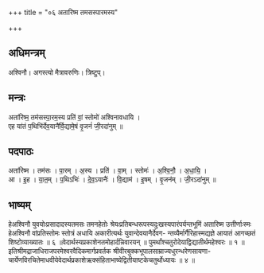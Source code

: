 +++
title = "०६ अतारिष्म तमसस्पारमस्य"

+++
## अधिमन्त्रम्
अश्विनौ। अगस्त्यो मैत्रावरुणिः। त्रिष्टुप्।

## मन्त्रः
अता॑रिष्म॒ तम॑सस्पा॒रम॒स्य प्रति॑ वां॒ स्तोमो॑ अश्विनावधायि ।  
एह या॑तं प॒थिभि॑र्देव॒यानै॑र्वि॒द्यामे॒षं वृ॒जनं॑ जी॒रदा॑नुम् ॥

## पदपाठः
अता॑रिष्म । तम॑सः । पा॒रम् । अ॒स्य । प्रति॑ । वा॒म् । स्तोमः॑ । अ॒श्वि॒नौ॒ । अ॒धा॒यि॒ ।  
आ । इ॒ह । या॒त॒म् । प॒थिऽभिः॑ । दे॒व॒ऽयानैः॑ । वि॒द्याम॑ । इ॒षम् । वृ॒जन॑म् । जी॒रऽदा॑नुम् ॥

## भाष्यम्
हेअश्विनौ युवयोःप्रसादादस्यतमसः तमनहेतोः श्रेयःप्रतिबन्धरूपस्यदुःखस्यपारंपर्यन्तभूमिं अतारिष्म उत्तीर्णाःस्मः हेअश्विनौ वांप्रतिस्तोमः स्तोत्रं अधायि अकारीत्यर्थः युवान्देवयानैर्देवग- न्तव्यैर्मार्गैरिहास्मद्यज्ञे आयातं आगच्छतं शिष्टोव्याख्यातः ॥ ६ ॥वेदार्थस्यप्रकाशेनतमोहार्दन्निवारयन् ॥ पुमर्थांश्चतुरोदेयाद्विद्यातीर्थमहेश्वरः ॥ १ ॥इतिश्रीमद्राजाधिराजपरमेश्वरवैदिकमार्गप्रवर्तक श्रीवीरबुक्कभूपालसाम्राज्यधुरन्धरेणसायणा- चार्येणविरचितेमाधवीयेवेदार्थप्रकाशेऋक्संहिताभाष्येद्वितीयाष्टकेचतुर्थोध्यायः ॥ ४ ॥ 
